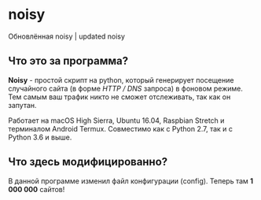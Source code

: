 # noisy
Обновлённая noisy | updated noisy
## Что это за программа?
**Noisy** - простой скрипт на python, который генерирует посещение случайного сайта (в форме _HTTP / DNS_ запроса) в фоновом режиме. Тем самым ваш трафик никто не сможет отслеживать, так как он запутан.

Работает на macOS High Sierra, Ubuntu 16.04, Raspbian Stretch и терминалом Android Termux. Совместимо как с Python 2.7, так и с Python 3.6 и выше.
## Что здесь модифицированно?

В данной программе изменил файл конфигурации (config). Теперь там **1 000 000** сайтов!
